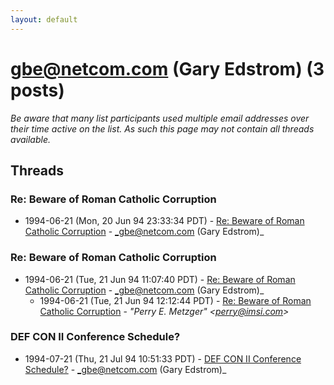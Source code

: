 ```yaml
---
layout: default
---
```


# gbe@netcom.com (Gary Edstrom) (3 posts)

_Be aware that many list participants used multiple email addresses over their time active on the list. As such this page may not contain all threads available._

## Threads

### Re: Beware of Roman Catholic Corruption
+ 1994-06-21 (Mon, 20 Jun 94 23:33:34 PDT) - [Re: Beware of Roman Catholic Corruption](/archive/1994/06/9df87bd791e10aa56e717110d31e6475f7ee192828799be0540aecfc170ccc5e) - _gbe@netcom.com (Gary Edstrom)_

### Re: Beware of Roman Catholic Corruption
+ 1994-06-21 (Tue, 21 Jun 94 11:07:40 PDT) - [Re: Beware of Roman Catholic Corruption](/archive/1994/06/461605ac1278c9f3fd292541a92bde103de35c9535a02ca2dbf606cfe2637dee) - _gbe@netcom.com (Gary Edstrom)_
  + 1994-06-21 (Tue, 21 Jun 94 12:12:44 PDT) - [Re: Beware of Roman Catholic Corruption](/archive/1994/06/87b15e3d883d66ca6a5581aefb69c5e748f8499f45bc171ffa2692814b162212) - _"Perry E. Metzger" \<perry@imsi.com\>_

### DEF CON II Conference Schedule?
+ 1994-07-21 (Thu, 21 Jul 94 10:51:33 PDT) - [DEF CON II Conference Schedule?](/archive/1994/07/c2239482678de671b33fae4f5a1697459455478f0acf06e2893dda9dd411c875) - _gbe@netcom.com (Gary Edstrom)_

